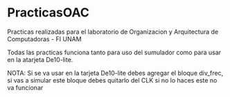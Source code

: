 # PracticasOAC
Practicas realizadas para el laboratorio de Organizacion y Arquitectura de Computadoras - FI UNAM

Todas las practicas funciona tanto para uso del sumulador como para usar en la atarjeta De10-lite.

NOTA: Si se va usar en la tarjeta De10-lite debes agregar el bloque div_frec, si vas a simular este bloque debes quitarlo del CLK si no lo haces este no va funcionar 

